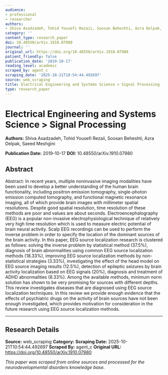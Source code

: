 ```yaml
---
audience:
- professional
- researcher
authors:
- Shiva Asadzadeh, Tohid Yousefi Rezaii, Soosan Beheshti, Azra Delpak, Saeed Meshgini
category: ''
content_type: research_paper
doi: 10.48550/arXiv.1910.07980
journal: ''
original_url: https://doi.org/10.48550/arXiv.1910.07980
patient_friendly: false
publication_date: '2019-10-17'
reading_level: academic
scraped_by: agent_c
scraping_date: '2025-10-21T10:54:44.492697'
source: web_scraping
title: Electrical Engineering and Systems Science > Signal Processing
type: research_paper
---
```

# Electrical Engineering and Systems Science > Signal Processing

**Authors:** Shiva Asadzadeh, Tohid Yousefi Rezaii, Soosan Beheshti, Azra Delpak, Saeed Meshgini

**Publication Date:** 2019-10-17
**DOI:** 10.48550/arXiv.1910.07980

## Abstract

Abstract:
In recent years, multiple noninvasive imaging modalities have been used to develop a better understanding of the human brain functionality, including positron emission tomography, single-photon emission computed tomography, and functional magnetic resonance imaging, all of which provide brain images with millimeter spatial resolutions. Despite good spatial resolution, time resolution of these methods are poor and values are about seconds. Electroencephalography (EEG) is a popular non-invasive electrophysiological technique of relatively very high time resolution which is used to measure electric potential of brain neural activity. Scalp EEG recordings can be used to perform the inverse problem in order to specify the location of the dominant sources of the brain activity. In this paper, EEG source localization research is clustered as follows: solving the inverse problem by statistical method (37.5%), diagnosis of brain abnormalities using common EEG source localization methods (18.33%), improving EEG source localization methods by non-statistical strategies (3.33%), investigating the effect of the head model on EEG source imaging results (12.5%), detection of epileptic seizures by brain activity localization based on EEG signals (20%), diagnosis and treatment of ADHD abnormalities (8.33%). Among the available methods, minimum norm solution has shown to be very promising for sources with different depths. This review investigates diseases that are diagnosed using EEG source localization techniques. In this review we provide enough evidence that the effects of psychiatric drugs on the activity of brain sources have not been enough investigated, which provides motivation for consideration in the future research using EEG source localization methods.

---

## Research Details

**Source:** web_scraping
**Category:** 
**Scraping Date:** 2025-10-21T10:54:44.492697
**Scraped By:** agent_c
**Original URL:** https://doi.org/10.48550/arXiv.1910.07980

*This paper was scraped from online sources and processed for the neurodevelopmental disorders knowledge base.*